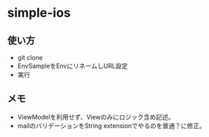 # simple-ios

## 使い方

- git clone
- EnvSampleをEnvにリネームしURL設定
- 実行

## メモ

- ViewModelを利用せず、Viewのみにロジック含め記述。
- mailのバリデーションをString extensionでやるのを普通？に修正。